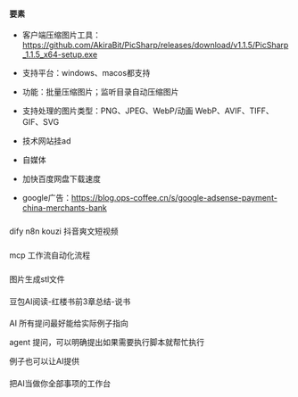 #### 要素
- 客户端压缩图片工具：https://github.com/AkiraBit/PicSharp/releases/download/v1.1.5/PicSharp_1.1.5_x64-setup.exe
- 支持平台：windows、macos都支持
- 功能：批量压缩图片；监听目录自动压缩图片
- 支持处理的图片类型：PNG、JPEG、WebP/动画 WebP、AVIF、TIFF、GIF、SVG

- 技术网站挂ad
- 自媒体
- 加快百度网盘下载速度
- google广告：https://blog.ops-coffee.cn/s/google-adsense-payment-china-merchants-bank



###
 dify n8n kouzi 抖音爽文短视频

###
 mcp 工作流自动化流程

### 
图片生成stl文件


#### 
豆包AI阅读-红楼书前3章总结-说书


#### 
AI 所有提问最好能给实际例子指向

agent 提问，可以明确提出如果需要执行脚本就帮忙执行

例子也可以让AI提供

####

把AI当做你全部事项的工作台
  
